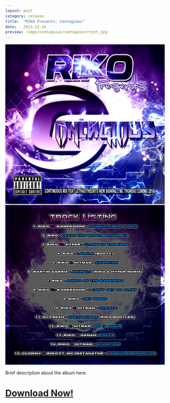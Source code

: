 ```yaml
---
layout: post
category: release
title:  "RIKO Presents: Contagious"
date:   2013-12-24
preview: /imgs/contagious/contagiousfront.jpg
---
```


![Front](/imgs/contagious/contagiousfront.jpg)
![Back](/imgs/contagious/contagiousback.jpg)

Brief description about the album here.

# [Download Now!](http://www.mediafire.com/file/k5nox02jihgl2fq/RIKO+-+CONTAGIOUS+%2815+full+tracks+%2B+Continuous+mix%29.zip)
